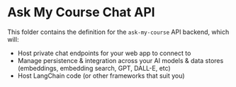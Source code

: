 # Ask My Course Chat API

This folder contains the definition for the `ask-my-course` API backend, which will:

* Host private chat endpoints for your web app to connect to
* Manage persistence & integration across your AI models & data stores (embeddings, embedding search, GPT, DALL-E, etc)
* Host LangChain code (or other frameworks that suit you)